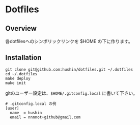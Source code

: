 # Dotfiles

## Overview

各dotfilesへのシンボリックリンクを $HOME の下に作ります。

## Installation

```
git clone git@github.com:hushin/dotfiles.git ~/.dotfiles
cd ~/.dotfiles
make deploy
make init
```

gitのユーザー設定は、`$HOME/.gitconfig.local` に書いて下さい。

```
# .gitconfig.local の例
[user]
  name  = hushin
  email = nnnnot+github@gmail.com
```

